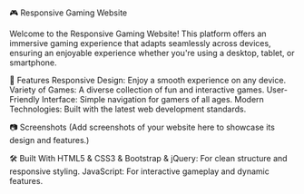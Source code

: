 🎮 Responsive Gaming Website

Welcome to the Responsive Gaming Website!
This platform offers an immersive gaming experience that adapts seamlessly across devices,
ensuring an enjoyable experience whether you're using a desktop, tablet, or smartphone.


🌟 Features
Responsive Design: Enjoy a smooth experience on any device.
Variety of Games: A diverse collection of fun and interactive games.
User-Friendly Interface: Simple navigation for gamers of all ages.
Modern Technologies: Built with the latest web development standards.


📷 Screenshots
(Add screenshots of your website here to showcase its design and features.)


🛠️ Built With
HTML5 & CSS3 & Bootstrap & jQuery: For clean structure and responsive styling.
JavaScript: For interactive gameplay and dynamic features.
